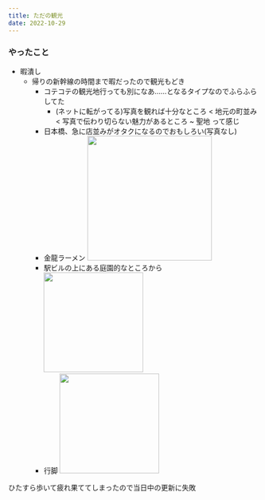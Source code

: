 ```yaml
---
title: ただの観光
date: 2022-10-29
---
```


### やったこと
+ 暇潰し
  + 帰りの新幹線の時間まで暇だったので観光もどき
    + コテコテの観光地行っても別になあ……となるタイプなのでふらふらしてた
      + (ネットに転がってる)写真を観れば十分なところ < 地元の町並み < 写真で伝わり切らない魅力があるところ ~ 聖地 って感じ
    + 日本橋、急に店並みがオタクになるのでおもしろい(写真なし)
    + 金龍ラーメン
      <img width="250" src="https://i.gyazo.com/a3ae2088b765cfe38fb9d8ce7044f06f.jpg">
    + 駅ビルの上にある庭園的なところから
      <img width="200" src="https://i.gyazo.com/fdbb21c0a8e9f99fbf234e73a86e130a.jpg">
    + 行脚 
      <img width="200" src="https://i.gyazo.com/f94cfd8b26f6363efcea785cfcdc7021.jpg">

ひたすら歩いて疲れ果ててしまったので当日中の更新に失敗
